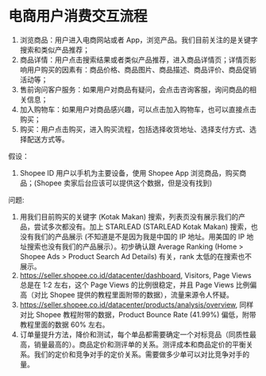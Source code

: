 # 电商用户消费交互流程

1. 浏览商品：用户进入电商网站或者 App，浏览产品。我们目前关注的是关键字搜索和类似产品推荐；
2. 商品详情：用户点击搜索结果或者类似产品推荐，进入商品详情页；详情页影响用户购买的因素有：商品价格、商品图片、商品描述、商品评价、商品促销活动等；
3. 售前询问客户服务：如果用户对商品有疑问，会点击咨询客服，询问商品的相关信息；
4. 加入购物车：如果用户对商品感兴趣，可以点击加入购物车，也可以直接点击购买；
5. 购买：用户点击购买，进入购买流程，包括选择收货地址、选择支付方式、选择配送方式等。

假设：

1. Shopee ID 用户以手机为主要设备，使用 Shopee App 浏览商品，购买商品；(Shopee 卖家后台应该可以提供这个数据，但是没有找到)

问题:

1. 用我们目前购买的关键字 (Kotak Makan) 搜索，列表页没有展示我们的产品，尝试多次都没有。加上 STARLEAD (STARLEAD Kotak Makan) 搜索，也没有我们的产品展示 (不知道是不是因为我是中国的 IP 地址。用美国的 IP 地址搜索也没有我们的产品展示）。初步确认跟 Average Ranking (Home > Shopee Ads > Product Search Ad Details) 有关，rank 太低的在搜索也不展示。
2. https://seller.shopee.co.id/datacenter/dashboard, Visitors, Page Views 总是在 1:2 左右，这个 Page Views 的比例很稳定，并且 Page Views 比例偏高（对比 Shopee 提供的教程里面附带的数据），流量来源令人怀疑。
3. https://seller.shopee.co.id/datacenter/products/analysis/overview, 同样对比 Shopee 教程附带的数据，Product Bounce Rate (41.99%) 偏低，附带教程里面的数据 60% 左右。
4. 订单量提升方法，降价和测试，每个单品都需要确定一个对标竞品（同质性最高，销量最高的）。商品定价和测评单的关系。测评成本和商品定价的平衡关系。我们的定价和竞争对手的定价关系。需要做多少单可以对比竞争对手的量。